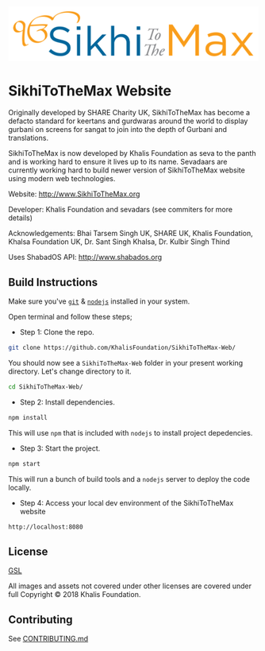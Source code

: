 ![SikhiToTheMax's logo](/assets/images/sttm_logo.png)

# SikhiToTheMax Website

Originally developed by SHARE Charity UK, SikhiToTheMax has become a defacto standard for keertans and gurdwaras around the world to display gurbani on screens for sangat to join into the depth of Gurbani and translations.

SikhiToTheMax is now developed by Khalis Foundation as seva to the panth and is working hard to ensure it lives up to its name.
Sevadaars are currently working hard to build newer version of SikhiToTheMax website using modern web technologies.

Website: http://www.SikhiToTheMax.org

Developer: Khalis Foundation and sevadars (see commiters for more details)

Acknowledgements: Bhai Tarsem Singh UK, SHARE UK, Khalis Foundation, Khalsa Foundation UK, Dr. Sant Singh Khalsa, Dr. Kulbir Singh Thind

Uses ShabadOS API: http://www.shabados.org

## Build Instructions

Make sure you've [`git`](https://git-scm.com/book/en/v2/Getting-Started-Installing-Git) & [`nodejs`](https://nodejs.org/en/) installed in your system.

Open terminal and follow these steps;

* Step 1: Clone the repo.

```bash
git clone https://github.com/KhalisFoundation/SikhiToTheMax-Web/
```

You should now see a `SikhiToTheMax-Web` folder in your present working directory. Let's change directory to it.

```bash
cd SikhiToTheMax-Web/
```

* Step 2: Install dependencies.

```bash
npm install
```

This will use `npm` that is included with `nodejs` to install project depedencies.

* Step 3: Start the project.

```bash
npm start
```

This will run a bunch of build tools and a `nodejs` server to deploy the code locally.

* Step 4: Access your local dev environment of the SikhiToTheMax website

```bash
http://localhost:8080
```

## License

[GSL](/LICENSE)

All images and assets not covered under other licenses are covered under full Copyright © 2018 Khalis Foundation.

## Contributing

See [CONTRIBUTING.md](CONTRIBUTING.md)
